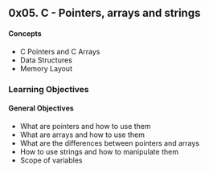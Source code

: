 ## 0x05. C - Pointers, arrays and strings

#### Concepts
* C Pointers and C Arrays
* Data Structures
* Memory Layout

### Learning Objectives
#### General Objectives
* What are pointers and how to use them
* What are arrays and how to use them
* What are the differences between pointers and arrays
* How to use strings and how to manipulate them
* Scope of variables
